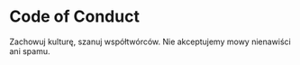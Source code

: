 # Code of Conduct

Zachowuj kulturę, szanuj współtwórców. Nie akceptujemy mowy nienawiści ani spamu.
